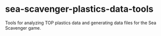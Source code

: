 # sea-scavenger-plastics-data-tools
Tools for analyzing TOP plastics data and generating data files for the Sea Scavenger game.
